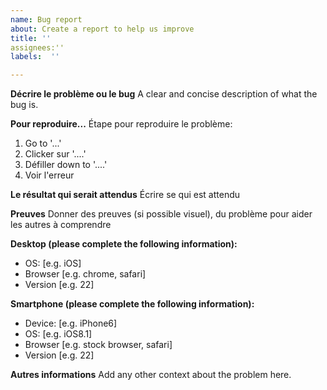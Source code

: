 ```yaml
---
name: Bug report
about: Create a report to help us improve
title: ''
assignees:''
labels:  ''

---
```


**Décrire le problème ou le bug**
A clear and concise description of what the bug is.

**Pour reproduire...**
Étape pour reproduire le problème:
1. Go to '...'
2. Clicker sur '....'
3. Défiller down to '....'
4. Voir l'erreur

**Le résultat qui serait attendus**
Écrire se qui est attendu

**Preuves**
Donner des preuves (si possible visuel), du problème pour aider les autres à comprendre

**Desktop (please complete the following information):**
 - OS: [e.g. iOS]
 - Browser [e.g. chrome, safari]
 - Version [e.g. 22]

**Smartphone (please complete the following information):**
 - Device: [e.g. iPhone6]
 - OS: [e.g. iOS8.1]
 - Browser [e.g. stock browser, safari]
 - Version [e.g. 22]

**Autres informations**
Add any other context about the problem here.
